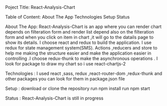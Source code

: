 Poject Title:
React-Analysis-Chart

Table of Content:
About The App
Technologies
Setup
Status

About The App:
React-Analysis-Chart is an app where you can render chart depends on filteration form and render list depend also on the filteration form and when you click on item in chart ,it will go to the datails page to show its details.
I choose react and redux to build the application. I use redux for state management system(SMS). Actions ,reducers and store to help me making the structure easier and make the application easier in controlling .I choose redux-thunk to make the asynchronous operations . I look for package to draw my chart so i use react-chartjs-2

Technologies :
I used react ,sass, redux ,react-router-dom ,redux-thunk and other packages you can look for them in package.json file

Setup :
download or clone the repository
run npm install
run npm start

Status :
React-Analysis-Chart is still in progress

